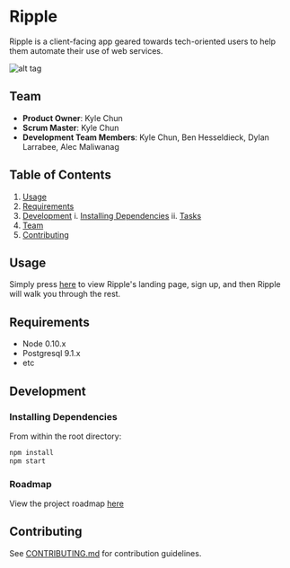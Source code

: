 # Ripple

Ripple is a client-facing app geared towards tech-oriented users to help them automate their use of web services.

![alt tag](http://recordit.co/XkWMyLCKrA)

## Team

  - __Product Owner__: Kyle Chun
  - __Scrum Master__: Kyle Chun
  - __Development Team Members__: Kyle Chun, Ben Hesseldieck, Dylan Larrabee, Alec Maliwanag

## Table of Contents

1. [Usage](#Usage)
2. [Requirements](#requirements)
3. [Development](#development)
    i. [Installing Dependencies](#installing-dependencies)
    ii. [Tasks](#tasks)
4. [Team](#team)
5. [Contributing](#contributing)

## Usage

Simply press [here](https://regifters48.herokuapp.com) to view Ripple's landing page, sign up, and then Ripple will walk you through the rest.

## Requirements

- Node 0.10.x
- Postgresql 9.1.x
- etc

## Development

### Installing Dependencies

From within the root directory:

```sh
npm install
npm start
```

### Roadmap

View the project roadmap [here](https://github.com/hr-regifters/thesis/issues)


## Contributing

See [CONTRIBUTING.md](CONTRIBUTING.md) for contribution guidelines.
